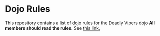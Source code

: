 Dojo Rules
==========

This repository contains a list of dojo rules for the Deadly Vipers dojo
**All members should read the rules.**
See [this link.](https://github.com/deadlyvipers)
